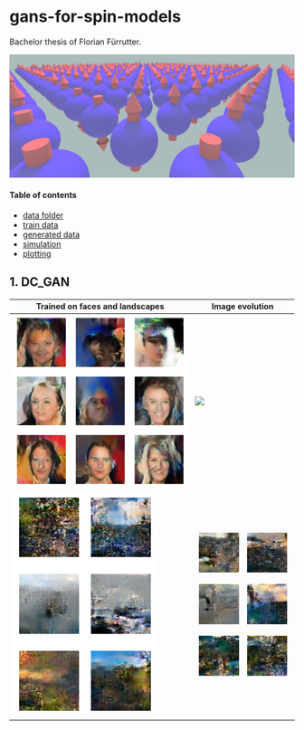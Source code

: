 # gans-for-spin-models
Bachelor thesis of Florian Fürrutter.

![spin_lattice](/img/spin_lattice.png)

#### Table of contents
- [data folder](data)
- [train data](data/train)
- [generated data](data/generated)
- [simulation](simulation)
- [plotting](plotting)


## 1. DC_GAN
 Trained on faces and landscapes | Image evolution
--- | ---
![](/img/dc_gan0.png) | ![](/img/dc_gan0.gif)
![](/img/dc_gan1.png) | ![](/img/dc_gan1.gif)

